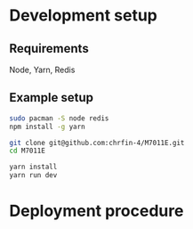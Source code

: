 # Development setup

## Requirements

Node, Yarn, Redis

## Example setup

```bash
sudo pacman -S node redis
npm install -g yarn

git clone git@github.com:chrfin-4/M7011E.git
cd M7011E

yarn install
yarn run dev
```

# Deployment procedure
